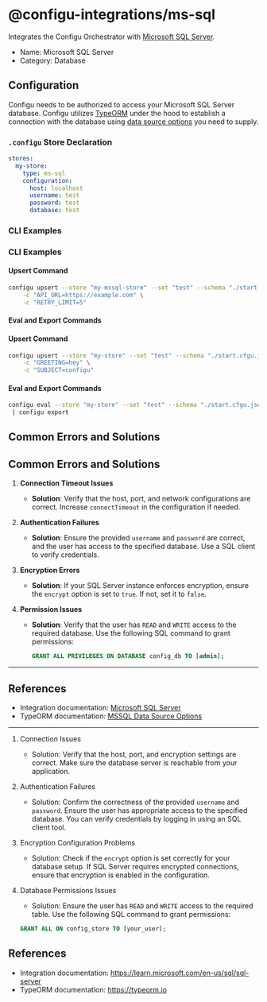 # @configu-integrations/ms-sql

Integrates the Configu Orchestrator with [Microsoft SQL Server](https://learn.microsoft.com/en-us/sql/sql-server).

- Name: Microsoft SQL Server
- Category: Database

## Configuration

Configu needs to be authorized to access your Microsoft SQL Server database. Configu utilizes [TypeORM](https://typeorm.io) under the hood to establish a connection with the database using [data source options](https://typeorm.io/data-source-options#mssql-data-source-options) you need to supply.

### `.configu` Store Declaration

```yaml
stores:
  my-store:
    type: ms-sql
    configuration:
      host: localhost
      username: test
      password: test
      database: test
```

### CLI Examples

### **CLI Examples**

#### **Upsert Command**

```bash
configu upsert --store "my-mssql-store" --set "test" --schema "./start.cfgu.json" \
    -c "API_URL=https://example.com" \
    -c "RETRY_LIMIT=5"
```

#### **Eval and Export Commands**

#### Upsert Command

```bash
configu upsert --store "my-store" --set "test" --schema "./start.cfgu.json" \
    -c "GREETING=hey" \
    -c "SUBJECT=configu"
```

#### Eval and Export Commands

```bash
configu eval --store "my-store" --set "test" --schema "./start.cfgu.json" \
 | configu export
```

## Common Errors and Solutions

## **Common Errors and Solutions**

1. **Connection Timeout Issues**

   - **Solution**: Verify that the host, port, and network configurations are correct. Increase `connectTimeout` in the configuration if needed.

2. **Authentication Failures**

   - **Solution**: Ensure the provided `username` and `password` are correct, and the user has access to the specified database. Use a SQL client to verify credentials.

3. **Encryption Errors**

   - **Solution**: If your SQL Server instance enforces encryption, ensure the `encrypt` option is set to `true`. If not, set it to `false`.

4. **Permission Issues**
   - **Solution**: Verify that the user has `READ` and `WRITE` access to the required database. Use the following SQL command to grant permissions:
     ```sql
     GRANT ALL PRIVILEGES ON DATABASE config_db TO [admin];
     ```

---

## **References**

- Integration documentation: [Microsoft SQL Server](https://learn.microsoft.com/en-us/sql/sql-server)
- TypeORM documentation: [MSSQL Data Source Options](https://typeorm.io/data-source-options#mssql-data-source-options)

---

1. Connection Issues

   - Solution: Verify that the host, port, and encryption settings are correct. Make sure the database server is reachable from your application.

2. Authentication Failures

   - Solution: Confirm the correctness of the provided `username` and `password`. Ensure the user has appropriate access to the specified database. You can verify credentials by logging in using an SQL client tool.

3. Encryption Configuration Problems

   - Solution: Check if the `encrypt` option is set correctly for your database setup. If SQL Server requires encrypted connections, ensure that encryption is enabled in the configuration.

4. Database Permissions Issues

   - Solution: Ensure the user has `READ` and `WRITE` access to the required table. Use the following SQL command to grant permissions:

   ```sql
   GRANT ALL ON config_store TO [your_user];
   ```

## References

- Integration documentation: https://learn.microsoft.com/en-us/sql/sql-server
- TypeORM documentation: https://typeorm.io
